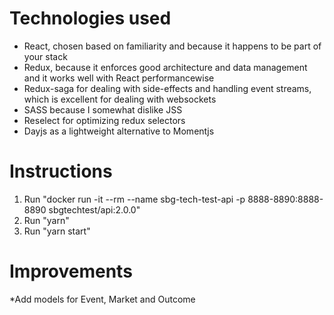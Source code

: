 # Technologies used
* React, chosen based on familiarity and because it happens to be part of your stack
* Redux, because it enforces good architecture and data management and it works well with React performancewise
* Redux-saga for dealing with side-effects and handling event streams, which is excellent for dealing with websockets
* SASS because I somewhat dislike JSS
* Reselect for optimizing redux selectors
* Dayjs as a lightweight alternative to Momentjs

# Instructions
1. Run "docker run -it --rm --name sbg-tech-test-api -p 8888-8890:8888-8890 sbgtechtest/api:2.0.0"
2. Run "yarn"
3. Run "yarn start"

# Improvements
*Add models for Event, Market and Outcome

